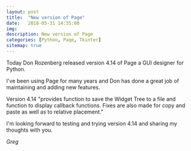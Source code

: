 ```yaml
---
layout: post
title:  "New version of Page"
date:   2018-05-31 14:35:00
img:
description: New version of Page
categories: [Python, Paqe, Tkinter]
sitemap: true
---
```


Today Don Rozenberg released version 4.14 of Page a GUI designer for Python.

I've been using Page for many years and Don has done a great job of maintaining and adding new features.

Version 4.14 "provides function to save the Widget Tree to a file and function to display callback functions. Fixes are also made for copy and paste as well as to relative placement."

I'm looking forward to testing and trying version 4.14 and sharing my thoughts with you.

_Greg_
